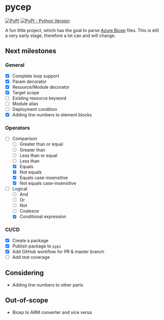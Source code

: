# pycep

[![PyPI](https://img.shields.io/pypi/v/pycep-parser)](https://pypi.org/project/pycep-parser/)
[![PyPI - Python Version](https://img.shields.io/pypi/pyversions/pycep-parser)](https://github.com/gruebel/pycep)

A fun little project, which has the goal to parse
[Azure Bicep](https://github.com/Azure/bicep) files.
This is still a very early stage, therefore a lot can and will change.

## Next milestones

### General
- [x] Complete loop support
- [x] Param decorator
- [x] Resource/Module decorator
- [x] Target scope
- [ ] Existing resource keyword
- [ ] Module alias
- [ ] Deployment condition
- [x] Adding line numbers to element blocks

### Operators
- [ ] Comparison
  - [ ] Greater than or equal
  - [ ] Greater than
  - [ ] Less than or equal
  - [ ] Less than
  - [x] Equals
  - [x] Not equals
  - [x] Equals case-insensitive
  - [x] Not equals case-insensitive
- [ ] Logical
  - [ ] And
  - [ ] Or
  - [ ] Not
  - [ ] Coalesce
  - [x] Conditional expression

### CI/CD
- [x] Create a package
- [x] Publish package to `pypi`
- [x] Add GitHub workflow for PR & master branch
- [ ] Add test coverage

## Considering
- Adding line numbers to other parts

## Out-of-scope
- Bicep to ARM converter and vice versa
